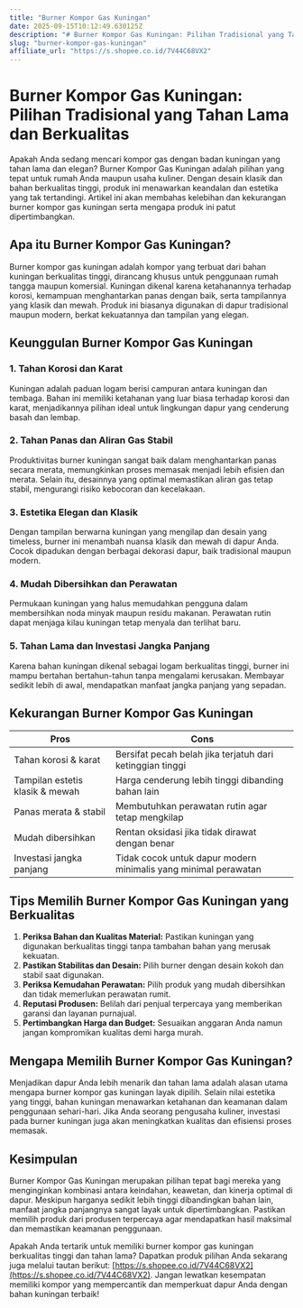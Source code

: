 ```yaml
---
title: "Burner Kompor Gas Kuningan"
date: 2025-09-15T10:12:49.630125Z
description: "# Burner Kompor Gas Kuningan: Pilihan Tradisional yang Tahan Lama dan Berkualitas..."
slug: "burner-kompor-gas-kuningan"
affiliate_url: "https://s.shopee.co.id/7V44C68VX2"
---
```

# Burner Kompor Gas Kuningan: Pilihan Tradisional yang Tahan Lama dan Berkualitas

Apakah Anda sedang mencari kompor gas dengan badan kuningan yang tahan lama dan elegan? Burner Kompor Gas Kuningan adalah pilihan yang tepat untuk rumah Anda maupun usaha kuliner. Dengan desain klasik dan bahan berkualitas tinggi, produk ini menawarkan keandalan dan estetika yang tak tertandingi. Artikel ini akan membahas kelebihan dan kekurangan burner kompor gas kuningan serta mengapa produk ini patut dipertimbangkan.

## Apa itu Burner Kompor Gas Kuningan?

Burner kompor gas kuningan adalah kompor yang terbuat dari bahan kuningan berkualitas tinggi, dirancang khusus untuk penggunaan rumah tangga maupun komersial. Kuningan dikenal karena ketahanannya terhadap korosi, kemampuan menghantarkan panas dengan baik, serta tampilannya yang klasik dan mewah. Produk ini biasanya digunakan di dapur tradisional maupun modern, berkat kekuatannya dan tampilan yang elegan.

## Keunggulan Burner Kompor Gas Kuningan

### 1. Tahan Korosi dan Karat

Kuningan adalah paduan logam berisi campuran antara kuningan dan tembaga. Bahan ini memiliki ketahanan yang luar biasa terhadap korosi dan karat, menjadikannya pilihan ideal untuk lingkungan dapur yang cenderung basah dan lembap.

### 2. Tahan Panas dan Aliran Gas Stabil

Produktivitas burner kuningan sangat baik dalam menghantarkan panas secara merata, memungkinkan proses memasak menjadi lebih efisien dan merata. Selain itu, desainnya yang optimal memastikan aliran gas tetap stabil, mengurangi risiko kebocoran dan kecelakaan.

### 3. Estetika Elegan dan Klasik

Dengan tampilan berwarna kuningan yang mengilap dan desain yang timeless, burner ini menambah nuansa klasik dan mewah di dapur Anda. Cocok dipadukan dengan berbagai dekorasi dapur, baik tradisional maupun modern.

### 4. Mudah Dibersihkan dan Perawatan

Permukaan kuningan yang halus memudahkan pengguna dalam membersihkan noda minyak maupun residu makanan. Perawatan rutin dapat menjaga kilau kuningan tetap menyala dan terlihat baru.

### 5. Tahan Lama dan Investasi Jangka Panjang

Karena bahan kuningan dikenal sebagai logam berkualitas tinggi, burner ini mampu bertahan bertahun-tahun tanpa mengalami kerusakan. Membayar sedikit lebih di awal, mendapatkan manfaat jangka panjang yang sepadan.

## Kekurangan Burner Kompor Gas Kuningan

| Pros | Cons |
|-----------|-----------------------------------------------------------|
| Tahan korosi & karat | Bersifat pecah belah jika terjatuh dari ketinggian tinggi |
| Tampilan estetis klasik & mewah | Harga cenderung lebih tinggi dibanding bahan lain |
| Panas merata & stabil | Membutuhkan perawatan rutin agar tetap mengkilap |
| Mudah dibersihkan | Rentan oksidasi jika tidak dirawat dengan benar |
| Investasi jangka panjang | Tidak cocok untuk dapur modern minimalis yang minimal perawatan |

## Tips Memilih Burner Kompor Gas Kuningan yang Berkualitas

1. **Periksa Bahan dan Kualitas Material:** Pastikan kuningan yang digunakan berkualitas tinggi tanpa tambahan bahan yang merusak kekuatan.
2. **Pastikan Stabilitas dan Desain:** Pilih burner dengan desain kokoh dan stabil saat digunakan.
3. **Periksa Kemudahan Perawatan:** Pilih produk yang mudah dibersihkan dan tidak memerlukan perawatan rumit.
4. **Reputasi Produsen:** Belilah dari penjual terpercaya yang memberikan garansi dan layanan purnajual.
5. **Pertimbangkan Harga dan Budget:** Sesuaikan anggaran Anda namun jangan kompromikan kualitas demi harga murah.

## Mengapa Memilih Burner Kompor Gas Kuningan?

Menjadikan dapur Anda lebih menarik dan tahan lama adalah alasan utama mengapa burner kompor gas kuningan layak dipilih. Selain nilai estetika yang tinggi, bahan kuningan menawarkan ketahanan dan keamanan dalam penggunaan sehari-hari. Jika Anda seorang pengusaha kuliner, investasi pada burner kuningan juga akan meningkatkan kualitas dan efisiensi proses memasak.

## Kesimpulan

Burner Kompor Gas Kuningan merupakan pilihan tepat bagi mereka yang menginginkan kombinasi antara keindahan, keawetan, dan kinerja optimal di dapur. Meskipun harganya sedikit lebih tinggi dibandingkan bahan lain, manfaat jangka panjangnya sangat layak untuk dipertimbangkan. Pastikan memilih produk dari produsen terpercaya agar mendapatkan hasil maksimal dan memastikan keamanan penggunaan.

Apakah Anda tertarik untuk memiliki burner kompor gas kuningan berkualitas tinggi dan tahan lama? Dapatkan produk pilihan Anda sekarang juga melalui tautan berikut: [https://s.shopee.co.id/7V44C68VX2](https://s.shopee.co.id/7V44C68VX2). Jangan lewatkan kesempatan memiliki kompor yang mempercantik dan memperkuat dapur Anda dengan bahan kuningan terbaik!
